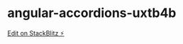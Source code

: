 # angular-accordions-uxtb4b

[Edit on StackBlitz ⚡️](https://stackblitz.com/edit/angular-accordions-uxtb4b)